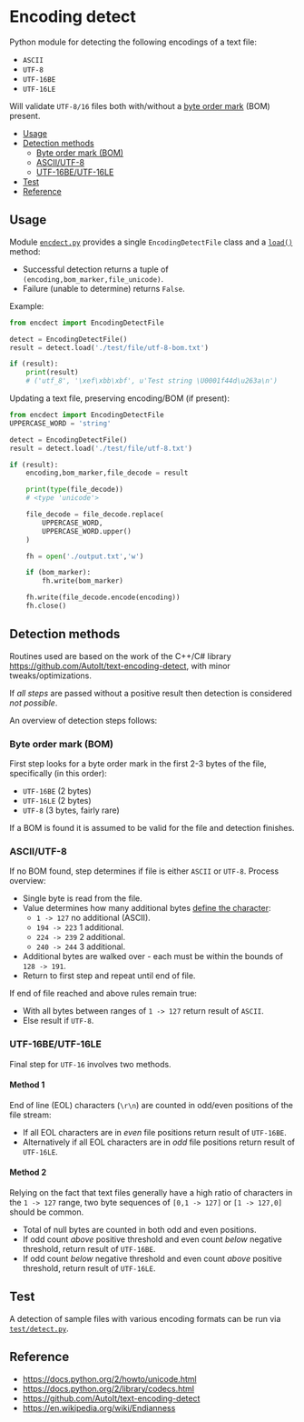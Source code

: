 # Encoding detect
Python module for detecting the following encodings of a text file:
- `ASCII`
- `UTF-8`
- `UTF-16BE`
- `UTF-16LE`

Will validate `UTF-8/16` files both with/without a [byte order mark](https://en.wikipedia.org/wiki/Byte_order_mark) (BOM) present.

- [Usage](#usage)
- [Detection methods](#detection-methods)
	- [Byte order mark (BOM)](#byte-order-mark-bom)
	- [ASCII/UTF-8](#asciiutf-8)
	- [UTF-16BE/UTF-16LE](#utf-16beutf-16le)
- [Test](#test)
- [Reference](#reference)

## Usage
Module [`encdect.py`](encdect.py) provides a single `EncodingDetectFile` class and a [`load()`](encdect.py#L144) method:
- Successful detection returns a tuple of `(encoding,bom_marker,file_unicode)`.
- Failure (unable to determine) returns `False`.

Example:

```python
from encdect import EncodingDetectFile

detect = EncodingDetectFile()
result = detect.load('./test/file/utf-8-bom.txt')

if (result):
	print(result)
	# ('utf_8', '\xef\xbb\xbf', u'Test string \U0001f44d\u263a\n')
```

Updating a text file, preserving encoding/BOM (if present):

```python
from encdect import EncodingDetectFile
UPPERCASE_WORD = 'string'

detect = EncodingDetectFile()
result = detect.load('./test/file/utf-8.txt')

if (result):
	encoding,bom_marker,file_decode = result

	print(type(file_decode))
	# <type 'unicode'>

	file_decode = file_decode.replace(
		UPPERCASE_WORD,
		UPPERCASE_WORD.upper()
	)

	fh = open('./output.txt','w')

	if (bom_marker):
		fh.write(bom_marker)

	fh.write(file_decode.encode(encoding))
	fh.close()
```

## Detection methods
Routines used are based on the work of the C++/C# library https://github.com/AutoIt/text-encoding-detect, with minor tweaks/optimizations.

If _all steps_ are passed without a positive result then detection is considered _not possible_.

An overview of detection steps follows:

### Byte order mark (BOM)
First step looks for a byte order mark in the first 2-3 bytes of the file, specifically (in this order):
- `UTF-16BE` (2 bytes)
- `UTF-16LE` (2 bytes)
- `UTF-8` (3 bytes, fairly rare)

If a BOM is found it is assumed to be valid for the file and detection finishes.

### ASCII/UTF-8
If no BOM found, step determines if file is either `ASCII` or `UTF-8`. Process overview:
- Single byte is read from the file.
- Value determines how many additional bytes [define the character](https://en.wikipedia.org/wiki/UTF-8#Codepage_layout):
	- `1 -> 127` no additional (ASCII).
	- `194 -> 223` 1 additional.
	- `224 -> 239` 2 additional.
	- `240 -> 244` 3 additional.
- Additional bytes are walked over - each must be within the bounds of `128 -> 191`.
- Return to first step and repeat until end of file.

If end of file reached and above rules remain true:
- With all bytes between ranges of `1 -> 127` return result of `ASCII`.
- Else result if `UTF-8`.

### UTF-16BE/UTF-16LE
Final step for `UTF-16` involves two methods.

#### Method 1
End of line (EOL) characters (`\r\n`) are counted in odd/even positions of the file stream:
- If all EOL characters are in _even_ file positions return result of `UTF-16BE`.
- Alternatively if all EOL characters are in _odd_ file positions return result of `UTF-16LE`.

#### Method 2
Relying on the fact that text files generally have a high ratio of characters in the `1 -> 127` range, two byte sequences of `[0,1 -> 127]` or `[1 -> 127,0]` should be common.
- Total of null bytes are counted in both odd and even positions.
- If odd count _above_ positive threshold and even count _below_ negative threshold, return result of `UTF-16BE`.
- If odd count _below_ negative threshold and even count _above_ positive threshold, return result of `UTF-16LE`.

## Test
A detection of sample files with various encoding formats can be run via [`test/detect.py`](test/detect.py).

## Reference
- https://docs.python.org/2/howto/unicode.html
- https://docs.python.org/2/library/codecs.html
- https://github.com/AutoIt/text-encoding-detect
- https://en.wikipedia.org/wiki/Endianness
